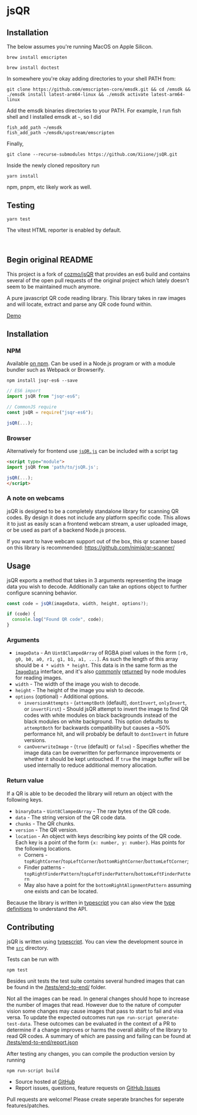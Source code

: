 # jsQR
## Installation
The below assumes you're running MacOS on Apple Silicon.
```
brew install emscripten
```
```
brew install doctest
```
In somewhere you're okay adding directories to your shell PATH from:
```
git clone https://github.com/emscripten-core/emsdk.git && cd /emsdk && ./emsdk install latest-arm64-linux && ./emsdk activate latest-arm64-linux
```
Add the emsdk binaries directories to your PATH. For example, I run fish shell and I installed emsdk at `~`, so I did
```
fish_add_path ~/emsdk
fish_add_path ~/emsdk/upstream/emscripten
```

Finally,
```
git clone --recurse-submodules https://github.com/Xiione/jsQR.git
```

Inside the newly cloned repository run
```
yarn install
```
npm, pnpm, etc likely work as well.

## Testing
```
yarn test
```
The vitest HTML reporter is enabled by default.

<br>

## Begin original README
This project is a fork of [cozmo/jsQR](https://github.com/cozmo/jsQR) that provides an es6 build and contains several of the open pull requests of the original project which lately doesn't seem to be maintained much anymore.

A pure javascript QR code reading library.
This library takes in raw images and will locate, extract and parse any QR code found within.

[Demo](https://danimoh.github.io/jsQR)


## Installation



### NPM
Available [on npm](https://www.npmjs.com/package/jsqr-es6). Can be used in a Node.js program or with a module bundler such as Webpack or Browserify.

```
npm install jsqr-es6 --save
```

```javascript
// ES6 import
import jsQR from "jsqr-es6";

// CommonJS require
const jsQR = require("jsqr-es6");

jsQR(...);
```

### Browser
Alternatively for frontend use [`jsQR.js`](./dist/jsQR.js) can be included with a script tag

```html
<script type="module">
import jsQR from 'path/to/jsQR.js';

jsQR(...);
</script>
```

### A note on webcams
jsQR is designed to be a completely standalone library for scanning QR codes. By design it does not include any platform specific code. This allows it to just as easily scan a frontend webcam stream, a user uploaded image, or be used as part of a backend Node.js process.

If you want to have webcam support out of the box, this qr scanner based on this library is recommended: https://github.com/nimiq/qr-scanner/

## Usage

jsQR exports a method that takes in 3 arguments representing the image data you wish to decode. Additionally can take an options object to further configure scanning behavior.

```javascript
const code = jsQR(imageData, width, height, options?);

if (code) {
  console.log("Found QR code", code);
}
```

### Arguments
- `imageData` - An `Uint8ClampedArray` of RGBA pixel values in the form `[r0, g0, b0, a0, r1, g1, b1, a1, ...]`.
As such the length of this array should be `4 * width * height`.
This data is in the same form as the [`ImageData`](https://developer.mozilla.org/en-US/docs/Web/API/ImageData) interface, and it's also [commonly](https://www.npmjs.com/package/jpeg-js#decoding-jpegs) [returned](https://github.com/lukeapage/pngjs/blob/master/README.md#property-data) by node modules for reading images.
- `width` - The width of the image you wish to decode.
- `height` - The height of the image you wish to decode.
- `options` (optional) - Additional options.
  - `inversionAttempts` - (`attemptBoth` (default), `dontInvert`, `onlyInvert`, or `invertFirst`) - Should jsQR attempt to invert the image to find QR codes with white modules on black backgrounds instead of the black modules on white background. This option defaults to `attemptBoth` for backwards compatibility but causes a ~50% performance hit, and will probably be default to `dontInvert` in future versions.
  - `canOverwriteImage` - (`true` (default) or `false`) - Specifies whether the image data can be overwritten for performance improvements or whether it should be kept untouched. If `true` the image buffer will be used internally to reduce additional memory allocation.

### Return value
If a QR is able to be decoded the library will return an object with the following keys.

- `binaryData` - `Uint8ClampedArray` - The raw bytes of the QR code.
- `data` - The string version of the QR code data.
- `chunks` - The QR chunks.
- `version` - The QR version.
- `location` - An object with keys describing key points of the QR code. Each key is a point of the form `{x: number, y: number}`.
Has points for the following locations.
  - Corners - `topRightCorner`/`topLeftCorner`/`bottomRightCorner`/`bottomLeftCorner`;
  - Finder patterns - `topRightFinderPattern`/`topLeftFinderPattern`/`bottomLeftFinderPattern`
  - May also have a point for the `bottomRightAlignmentPattern` assuming one exists and can be located.

Because the library is written in [typescript](http://www.typescriptlang.org/) you can also view the [type definitions](./dist/index.d.ts) to understand the API.

## Contributing

jsQR is written using [typescript](http://www.typescriptlang.org/).
You can view the development source in the [`src`](./src) directory.

Tests can be run with

```
npm test
```

Besides unit tests the test suite contains several hundred images that can be found in the [/tests/end-to-end/](./tests/end-to-end/) folder.

Not all the images can be read. In general changes should hope to increase the number of images that read. However due to the nature of computer vision some changes may cause images that pass to start to fail and visa versa. To update the expected outcomes run `npm run-script generate-test-data`. These outcomes can be evaluated in the context of a PR to determine if a change improves or harms the overall ability of the library to read QR codes. A summary of which are passing
and failing can be found at [/tests/end-to-end/report.json](./tests/end-to-end/report.json)

After testing any changes, you can compile the production version by running
```
npm run-script build
```

- Source hosted at [GitHub](https://github.com/danimoh/jsQR)
- Report issues, questions, feature requests on [GitHub Issues](https://github.com/danimoh/jsQR/issues)

Pull requests are welcome! Please create seperate branches for seperate features/patches.
